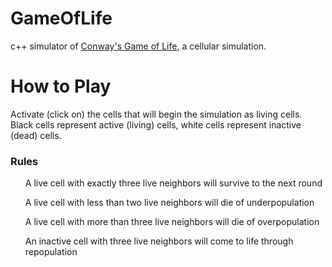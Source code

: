 # GameOfLife

c++ simulator of <a href='https://en.wikipedia.org/wiki/Conway%27s_Game_of_Life'>Conway's Game of Life</a>, a cellular simulation.

<h1>How to Play</h1>
Activate (click on) the cells that will begin the simulation as living cells. 
Black cells represent active (living) cells, white cells represent inactive (dead) cells. 

<h3>Rules</h3>
<ol>A live cell with exactly three live neighbors will survive to the next round</ol>
<ol>A live cell with less than two live neighbors will die of underpopulation</ol>
<ol>A live cell with more than three live neighbors will die of overpopulation</ol>
<ol>An inactive cell with three live neighbors will come to life through repopulation</ol>
